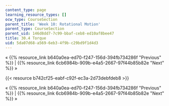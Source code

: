 ```yaml
---
content_type: page
learning_resource_types: []
ocw_type: CourseSection
parent_title: 'Week 10: Rotational Motion'
parent_type: CourseSection
parent_uid: 146d8dd7-7c99-bbaf-ceb8-ed10af8bee47
title: 30.4 Torque
uid: 5da07d68-a569-6eb3-4f9b-c29bd9f1d4d3
---
```


« {{% resource_link b640a0ea-ed70-f247-156d-394fb734286f "Previous" %}} | {{% resource_link 6cb6984b-909b-e4a5-2667-97f44b85b82e "Next" %}} »

{{< resource b742cf25-eabf-c92f-ec3a-2d73debfdeb8 >}}

« {{% resource_link b640a0ea-ed70-f247-156d-394fb734286f "Previous" %}} | {{% resource_link 6cb6984b-909b-e4a5-2667-97f44b85b82e "Next" %}} »